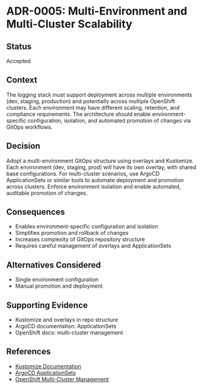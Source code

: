 # ADR-0005: Multi-Environment and Multi-Cluster Scalability

## Status
Accepted

## Context
The logging stack must support deployment across multiple environments (dev, staging, production) and potentially across multiple OpenShift clusters. Each environment may have different scaling, retention, and compliance requirements. The architecture should enable environment-specific configuration, isolation, and automated promotion of changes via GitOps workflows.

## Decision
Adopt a multi-environment GitOps structure using overlays and Kustomize. Each environment (dev, staging, prod) will have its own overlay, with shared base configurations. For multi-cluster scenarios, use ArgoCD ApplicationSets or similar tools to automate deployment and promotion across clusters. Enforce environment isolation and enable automated, auditable promotion of changes.

## Consequences
- Enables environment-specific configuration and isolation
- Simplifies promotion and rollback of changes
- Increases complexity of GitOps repository structure
- Requires careful management of overlays and ApplicationSets

## Alternatives Considered
- Single environment configuration
- Manual promotion and deployment

## Supporting Evidence
- Kustomize and overlays in repo structure
- ArgoCD documentation: ApplicationSets
- OpenShift docs: multi-cluster management

## References
- [Kustomize Documentation](https://kubectl.docs.kubernetes.io/references/kustomize/)
- [ArgoCD ApplicationSets](https://argo-cd.readthedocs.io/en/stable/operator-manual/applicationset/)
- [OpenShift Multi-Cluster Management](https://docs.openshift.com/container-platform/latest/mce/mce-overview.html)
